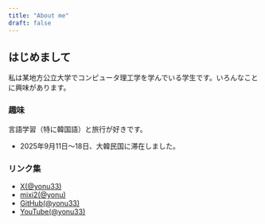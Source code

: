 ```yaml
---
title: "About me"
draft: false
---
```


## はじめまして

私は某地方公立大学でコンピュータ理工学を学んでいる学生です。いろんなことに興味があります。

### 趣味
言語学習（特に韓国語）と旅行が好きです。
* 2025年9月11日～18日、大韓民国に滞在しました。

### リンク集
* [X(@yonu33)](https://x.com/yonu33)
* [mixi2(@yonu)](https://mixi.social/@yonu)
* [GitHub(@yonu33)](https://github.com/yonu33/)
* [YouTube(@yonu33)](https://www.youtube.com/@yonu33)